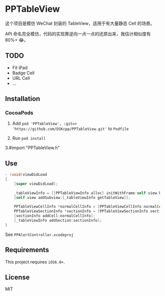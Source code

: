 # PPTableView

这个项目是模仿 WeChat 封装的 TableView，适用于有大量静态 Cell 的场景。

API 命名完全模仿，代码的实现靠逆向一点一点的还原出来，我估计相似度有 80%+ 😂。

## TODO

- Fit iPad
- Badge Cell
- URL Cell
- ...

## Installation

### CocoaPods

1. Add `pod 'PPTableView', :git=> 'https://github.com/DSKcpp/PPTableView.git'` to `Podfile`

2. Run `pod install`

3.#import "PPTableView.h"

## Use

```objective-c
- (void)viewDidLoad
{
    [super viewDidLoad];
    
    _tableViewInfo = [[PPTableViewInfo alloc] initWithFrame:self.view.bounds style:UITableViewStyleGrouped];
    [self.view addSubview:[_tableViewInfo getTableView]];
  
	PPTableViewCellInfo *normalCellInfo = [PPTableViewCellInfo normalCellForSel:@selector(test) target:self title:@"NormalCell" rightValue:@"rightText" imageName:@"icon" accessoryType:UITableViewCellAccessoryDisclosureIndicator];
    PPTableViewSectionInfo *sectionInfo = [PPTableViewSectionInfo sectionInfoDefault];
    [sectionInfo addCell:normalCellInfo];
    [_tableViewInfo addSection:sectionInfo];
}
```

See `PPAlertController.xcodeproj`

## Requirements

This project requires `iOS6.0+`.

## License

MIT

